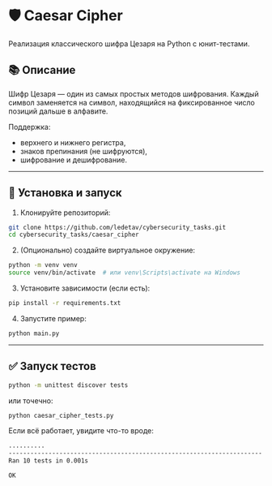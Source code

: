 # 🛡 Caesar Cipher

Реализация классического шифра Цезаря на Python с юнит-тестами.

## 📚 Описание

Шифр Цезаря — один из самых простых методов шифрования. Каждый символ заменяется на символ, находящийся на фиксированное число позиций дальше в алфавите.

Поддержка:
- верхнего и нижнего регистра,
- знаков препинания (не шифруются),
- шифрование и дешифрование.

---

## 🚀 Установка и запуск

1. Клонируйте репозиторий:

```bash
git clone https://github.com/ledetav/cybersecurity_tasks.git
cd cybersecurity_tasks/caesar_cipher
```
2. (Опционально) создайте виртуальное окружение:

```bash
python -m venv venv
source venv/bin/activate  # или venv\Scripts\activate на Windows
```
3. Установите зависимости (если есть):

```bash
pip install -r requirements.txt
```

4. Запустите пример:

```bash
python main.py
```
---

## ✅ Запуск тестов

```bash
python -m unittest discover tests
```

или точечно:

```bash
python caesar_cipher_tests.py
```

Если всё работает, увидите что-то вроде:
```bash
..........
----------------------------------------------------------------------
Ran 10 tests in 0.001s

OK
```
